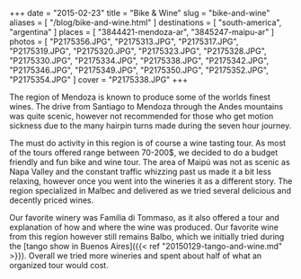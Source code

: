 +++
date    = "2015-02-23"
title   = "Bike & Wine"
slug    = "bike-and-wine"
aliases = [ "/blog/bike-and-wine.html" ]
destinations = [ "south-america", "argentina" ]
places  = [ "3844421-mendoza-ar", "3845247-maipu-ar" ]
photos  = [
  "P2175356.JPG", "P2175313.JPG", "P2175317.JPG", "P2175319.JPG", "P2175320.JPG",
  "P2175323.JPG", "P2175328.JPG", "P2175330.JPG", "P2175334.JPG", "P2175338.JPG",
  "P2175342.JPG", "P2175346.JPG", "P2175349.JPG", "P2175350.JPG", "P2175352.JPG",
  "P2175354.JPG"
]
cover = "P2175338.JPG"
+++

The region of Mendoza is known to produce some of the worlds finest wines. The drive from Santiago to Mendoza through the Andes mountains was quite scenic, however not recommended for those who get motion sickness due to the many hairpin turns made during the seven hour journey.
<!--more-->
The must do activity in this region is of course a wine tasting tour. As most of the tours offered range between 70-200$, we decided to do a budget friendly and fun bike and wine tour. The area of Maipú was not as scenic as Napa Valley and the constant traffic whizzing past us made it a bit less relaxing, however once you went into the wineries it as a different story. The region specialized in Malbec and delivered as we tried several delicious and decently priced wines.

Our favorite winery was Familia di Tommaso, as it also offered a tour and explanation of how and where the wine was produced. Our favorite wine from this region however still remains Balbo, which we initially tried during the [tango show in Buenos Aires]({{< ref "20150129-tango-and-wine.md" >}}). Overall we tried more wineries and spent about half of what an organized tour would cost.